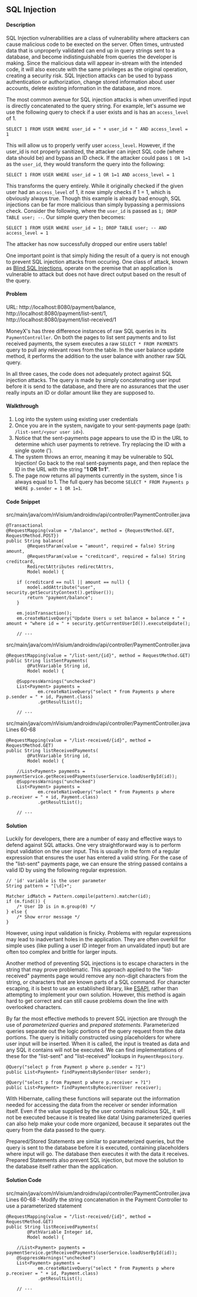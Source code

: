 ## SQL Injection

#### Description

SQL Injection vulnerabilities are a class of vulnerability where attackers can cause malicious code to be exected on the server. Often times, untrusted data that is unproperly validated can end up in query strings sent to a database, and become indistinguishable from queries the developer is making. Since the malicious data will appear in-stream with the intended code, it will also execute with the same privileges as the original operation, creating a security risk. SQL Injection attacks can be used to bypass authentication or authorization, change stored information about user accounts, delete existing information in the database, and more.

The most common avenue for SQL injection attacks is when unverified input is directly concatenated to the query string. For example, let's assume we use the following query to check if a user exists and is has an ```access_level``` of 1.

```
SELECT 1 FROM USER WHERE user_id = " + user_id + " AND access_level = 1
```

This will allow us to properly verify user ```access_level```. However, if the user_id is not properly sanitized, the attacker can inject SQL code (where data should be) and bypass an ID check. If the attacker could pass ```1 OR 1=1``` as the ```user_id```, they would transform the query into the following:

```
SELECT 1 FROM USER WHERE user_id = 1 OR 1=1 AND access_level = 1
```

This transforms the query entirely. While it originally checked if the given user had an ```access_level``` of 1, it now simply checks if 1 = 1, which is obviously always true. Though this example is already bad enough, SQL injections can be far more malicious than simply bypassing a permissions check. Consider the following, where the ```user_id``` is passed as ```1; DROP TABLE user; --```. Our simple query then becomes:

```
SELECT 1 FROM USER WHERE user_id = 1; DROP TABLE user; -- AND access_level = 1
```

The attacker has now successfully dropped our entire users table!

One important point is that simply hiding the result of a query is not enough to prevent SQL injection attacks from occuring. One class of attack, known as [Blind SQL Injections](https://www.owasp.org/index.php/Blind_SQL_Injection), operate on the premise that an application is vulnerable to attack but does not have direct output based on the result of the query.

#### Problem
URL: http://localhost:8080/payment/balance, http://localhost:8080/payment/list-sent/1, http://localhost:8080/payment/list-received/1

MoneyX's has three difference instances of raw SQL queries in its ```PaymentController```. On both the pages to list sent payments and to list received payments, the sysem executes a raw ```SELECT * FROM PAYMENTS``` query to pull any relevant rows from the table. In the user balance update method, it performs the addition to the user balance with another raw SQL query.

In all three cases, the code does not adequately protect against SQL injection attacks. The query is made by simply concatenating user input before it is send to the database, and there are no assurances that the user really inputs an ID or dollar amount like they are supposed to.

#### Walkthrough

1. Log into the system using existing user credentials
2. Once you are in the system, navigate to your sent-payments page (path: ```/list-sent/<your user id>```).
3. Notice that the sent-payments page appears to use the ID in the URL to determine which user payments to retrieve. Try replacing the ID with a single quote (').
4. The system throws an error, meaning it may be vulnerable to SQL Injection! Go back to the real sent-payments page, and then replace the ID in the URL with the string "**1 OR 1=1**".
5. The page now returns all payments currently in the system, since 1 is always equal to 1. The full query has become ```SELECT * FROM Payments p WHERE p.sender = 1 OR 1=1```.

#### Code Snippet
src/main/java/com/nVisium/androidnv/api/controller/PaymentController.java

```
@Transactional
@RequestMapping(value = "/balance", method = {RequestMethod.GET, RequestMethod.POST})
public String balance(
		@RequestParam(value = "amount", required = false) String amount,
		@RequestParam(value = "creditcard", required = false) String creditcard,
		RedirectAttributes redirectAttrs,
		Model model) {
	
	if (creditcard == null || amount == null) {
		model.addAttribute("user", security.getSecurityContext().getUser());
		return "payment/balance";
	}

	em.joinTransaction();
	em.createNativeQuery("Update Users u set balance = balance + " + amount + "where id = " + security.getCurrentUserId()).executeUpdate();
	
	// ---
```
src/main/java/com/nVisium/androidnv/api/controller/PaymentController.java

```
@RequestMapping(value = "/list-sent/{id}", method = RequestMethod.GET)
public String listSentPayments(
		@PathVariable String id,
		Model model) {
	
	@SuppressWarnings("unchecked")
	List<Payment> payments = 
			em.createNativeQuery("select * from Payments p where p.sender = " + id, Payment.class)
			.getResultList();
		
	// ---
```
src/main/java/com/nVisium/androidnv/api/controller/PaymentController.java
Lines 60-68
```
@RequestMapping(value = "/list-received/{id}", method = RequestMethod.GET)
public String listReceivedPayments(
		@PathVariable String id,
		Model model) {
	
	//List<Payment> payments = paymentService.getReceivedPayments(userService.loadUserById(id));
	@SuppressWarnings("unchecked")
	List<Payment> payments = 
			em.createNativeQuery("select * from Payments p where p.receiver = " + id, Payment.class)
			.getResultList();
			
	// ---
```

#### Solution

Luckily for developers, there are a number of easy and effective ways to defend against SQL attacks. One very straightforward way is to perform input validation on the user input. This is usually in the form of a regular expression that ensures the user has entered a valid string. For the case of the "list-sent" payments page, we can ensure the string passed contains a valid ID by using the following regular expression.

```
// 'id' variable is the user parameter
String pattern = "[\d]+";

Matcher idMatch = Pattern.compile(pattern).matcher(id);
if (m.find()) {
	/* User ID is in m.group(0) */
} else {
	/* Show error message */
}

```

However, using input validation is finicky. Problems with regular expressions may lead to inadvertant holes in the application. They are often overkill for simple uses (like pulling a user ID integer from an unvalidated input) but are often too complex and brittle for larger inputs.

Another method of preventing SQL injections is to escape characters in the string that may prove problematic. This approach applied to the "list-received" payments page would remove any non-digit characters from the string, or characters that are known parts of a SQL command. For character escaping, it is best to use an established library, like [ESAPI](https://www.owasp.org/index.php/ESAPI), rather than attempting to implement your own solution. However, this method is again hard to get correct and can still cause problems down the line with overlooked characters.

By far the most effective methods to prevent SQL injection are through the use of *parameterized queries* and *prepared statements*. Parameterized queries separate out the logic portions of the query request from the data portions. The query is initially constructed using placeholders for where user input will be inserted. When it is called, the input is treated as data and any SQL it contains will not be executed. We can find implementations of these for the "list-sent" and "list-received" lookups in ```PaymentRepository```.

```
@Query("select p from Payment p where p.sender = ?1")
public List<Payment> findPaymentsBySender(User sender);

@Query("select p from Payment p where p.receiver = ?1")
public List<Payment> findPaymentsByReceiver(User receiver);
```

With Hibernate, calling these functions will separate out the information needed for accessing the data from the receiver or sender information itself. Even if the value supplied by the user contains malicious SQL, it will not be executed because it is treated like data! Using parameterized queries can also help make your code more organized, because it separates out the query from the data passed to the query.

Prepared/Stored Statements are similar to parameterized queries, but the query is sent to the database before it is executed, containing placeholders where input will go. The database then executes it with the data it receives. Prepared Statements also prevent SQL injection, but move the solution to the database itself rather than the application.

#### Solution Code
src/main/java/com/nVisium/androidnv/api/controller/PaymentController.java
Lines 60-68 - Modify the string concatenation in the Payment Controller to use a parameterized statement
```
@RequestMapping(value = "/list-received/{id}", method = RequestMethod.GET)
public String listReceivedPayments(
		@PathVariable Integer id,
		Model model) {
	
	//List<Payment> payments = paymentService.getReceivedPayments(userService.loadUserById(id));
	@SuppressWarnings("unchecked")
	List<Payment> payments = 
			em.createNativeQuery("select * from Payments p where p.receiver = " + id, Payment.class)
			.getResultList();
			
	// ---
```
